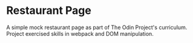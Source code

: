 # Restaurant Page

A simple mock restaurant page as part of The Odin Project's curriculum. Project exercised skills in webpack and DOM manipulation.
